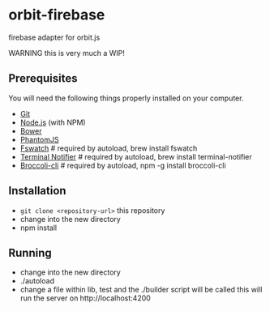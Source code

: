# orbit-firebase

firebase adapter for orbit.js

WARNING this is very much a WIP!

## Prerequisites

You will need the following things properly installed on your computer.

* [Git](http://git-scm.com/)
* [Node.js](http://nodejs.org/) (with NPM)
* [Bower](http://bower.io/)
* [PhantomJS](http://phantomjs.org/)
* [Fswatch](https://github.com/emcrisostomo/fswatch) # required by autoload, brew install fswatch
* [Terminal Notifier](https://github.com/alloy/terminal-notifier) # required by autoload, brew install terminal-notifier
* [Broccoli-cli](https://github.com/broccolijs/broccoli-cli) # required by autoload, npm -g install broccoli-cli

## Installation

* `git clone <repository-url>` this repository
* change into the new directory
* npm install

## Running

* change into the new directory
* ./autoload
* change a file within lib, test and the ./builder script will be called
  this will run the server on http://localhost:4200
